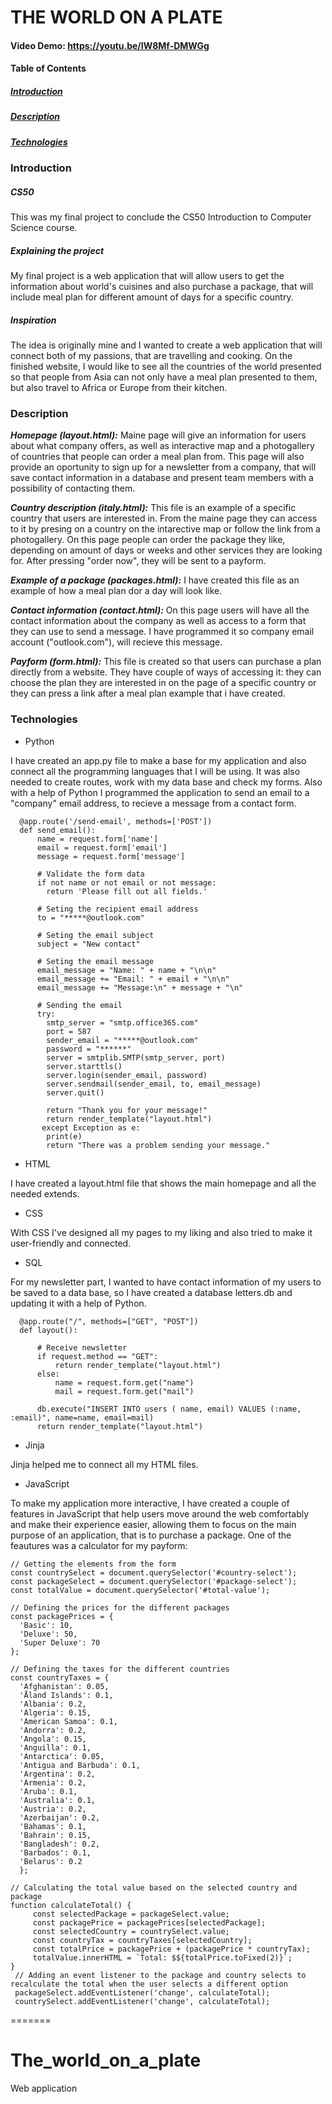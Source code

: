 
# THE WORLD ON A PLATE
#### Video Demo:  <https://youtu.be/IW8Mf-DMWGg>

#### Table of Contents
##### [Introduction](#Introduction)
##### [Description](#Description)
##### [Technologies](#Technologies)


### Introduction

##### CS50

This was my final project to conclude the CS50 Introduction to Computer Science course.

##### Explaining the project

My final project is a web application that will allow users to get the information about world's cuisines and also purchase a package, that will include meal plan for different amount of days for a specific country.

##### Inspiration

The idea is originally mine and I wanted to create a web application that will connect both of my passions, that are travelling and cooking. On the finished website, I would like to see all the countries of the world presented so that people from Asia can not only have a meal plan presented to them, but also travel to Africa or Europe from their kitchen.
### Description

***Homepage (layout.html):***
 Maine page will give an information for users about what company offers, as well as interactive map and a photogallery of countries that people can order a meal plan from. This page will also provide an oportunity to sign up for a newsletter from a company, that will save contact information in a database and present team members with a possibility of contacting them.

***Country description (italy.html):***
  This file is an example of a specific country that users are interested in. From the maine page they can access to it by presing on a country on the intarective map or follow the link from a photogallery. On this page people can order the package they like, depending on amount of days or weeks and other services they are looking for. After pressing "order now", they will be sent to a payform.

***Example of a package (packages.html):***
  I have created this file as an example of how a meal plan dor a day will look like.

***Contact information (contact.html):***
  On this page users will have all the contact information about the company as well as access to a form that they can use to send a message. I have programmed it so company email account ("outlook.com"), will recieve this message.

***Payform (form.html):***
  This file is created so that users can purchase a plan directly from a website. They have couple of ways of accessing it: they can choose the plan they are interested in on the page of a specific country or they can press a link after a meal plan example that i have created.


### Technologies

* Python

I have created an app.py file to make a base for my application and also connect all the programming languages that I will be using. It was also needed to create routes, work with my data base and check my forms. Also with a help of Python I programmed the application to send an email to a "company" email address, to recieve a message from a contact form.

      @app.route('/send-email', methods=['POST'])
      def send_email():
          name = request.form['name']
          email = request.form['email']
          message = request.form['message']

          # Validate the form data
          if not name or not email or not message:
            return 'Please fill out all fields.'

          # Seting the recipient email address
          to = "*****@outlook.com"

          # Seting the email subject
          subject = "New contact"

          # Seting the email message
          email_message = "Name: " + name + "\n\n"
          email_message += "Email: " + email + "\n\n"
          email_message += "Message:\n" + message + "\n"

          # Sending the email
          try:
            smtp_server = "smtp.office365.com"
            port = 587
            sender_email = "*****@outlook.com"
            password = "******"
            server = smtplib.SMTP(smtp_server, port)
            server.starttls()
            server.login(sender_email, password)
            server.sendmail(sender_email, to, email_message)
            server.quit()

            return "Thank you for your message!"
            return render_template("layout.html")
           except Exception as e:
            print(e)
            return "There was a problem sending your message."


* HTML

I have created a layout.html file that shows the main homepage and all the needed extends.

* CSS

With CSS I've designed all my pages to my liking and also tried to make it user-friendly and connected.

* SQL

For my newsletter part, I wanted to have contact information of my users to be saved to a data base, so I have created a database letters.db and updating it with a help of Python.

      @app.route("/", methods=["GET", "POST"])
      def layout():

          # Receive newsletter
          if request.method == "GET":
              return render_template("layout.html")
          else:
              name = request.form.get("name")
              mail = request.form.get("mail")

          db.execute("INSERT INTO users ( name, email) VALUES (:name, :email)", name=name, email=mail)
          return render_template("layout.html")

* Jinja

Jinja helped me to connect all my HTML files.

* JavaScript

To make my application more interactive, I have created a couple of features in JavaScript that help users move around the web comfortably and make their experience easier, allowing them to focus on the main purpose of an application, that is to purchase a package. One of the feautures was a calculator for my payform:

    // Getting the elements from the form
    const countrySelect = document.querySelector('#country-select');
    const packageSelect = document.querySelector('#package-select');
    const totalValue = document.querySelector('#total-value');

    // Defining the prices for the different packages
    const packagePrices = {
      'Basic': 10,
      'Deluxe': 50,
      'Super Deluxe': 70
    };

    // Defining the taxes for the different countries
    const countryTaxes = {
      'Afghanistan': 0.05,
      'Åland Islands': 0.1,
      'Albania': 0.2,
      'Algeria': 0.15,
      'American Samoa': 0.1,
      'Andorra': 0.2,
      'Angola': 0.15,
      'Anguilla': 0.1,
      'Antarctica': 0.05,
      'Antigua and Barbuda': 0.1,
      'Argentina': 0.2,
      'Armenia': 0.2,
      'Aruba': 0.1,
      'Australia': 0.1,
      'Austria': 0.2,
      'Azerbaijan': 0.2,
      'Bahamas': 0.1,
      'Bahrain': 0.15,
      'Bangladesh': 0.2,
      'Barbados': 0.1,
      'Belarus': 0.2
      };

    // Calculating the total value based on the selected country and package
    function calculateTotal() {
         const selectedPackage = packageSelect.value;
         const packagePrice = packagePrices[selectedPackage];
         const selectedCountry = countrySelect.value;
         const countryTax = countryTaxes[selectedCountry];
         const totalPrice = packagePrice + (packagePrice * countryTax);
         totalValue.innerHTML = `Total: $${totalPrice.toFixed(2)}`;
    }
     // Adding an event listener to the package and country selects to recalculate the total when the user selects a different option
     packageSelect.addEventListener('change', calculateTotal);
     countrySelect.addEventListener('change', calculateTotal);


=======
# The_world_on_a_plate
Web application